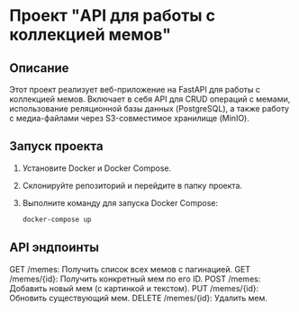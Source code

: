 # Проект "API для работы с коллекцией мемов"

## Описание

Этот проект реализует веб-приложение на FastAPI для работы с коллекцией мемов. Включает в себя API для CRUD операций с мемами, использование реляционной базы данных (PostgreSQL), а также работу с медиа-файлами через S3-совместимое хранилище (MinIO).

## Запуск проекта

1. Установите Docker и Docker Compose.
2. Склонируйте репозиторий и перейдите в папку проекта.
3. Выполните команду для запуска Docker Compose:


   ```bash
   docker-compose up


## API эндпоинты
GET /memes: Получить список всех мемов с пагинацией.
GET /memes/{id}: Получить конкретный мем по его ID.
POST /memes: Добавить новый мем (с картинкой и текстом).
PUT /memes/{id}: Обновить существующий мем.
DELETE /memes/{id}: Удалить мем.